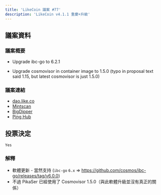 ```yaml
---
title: 'LikeCoin 議案 #77'
description: 'LikeCoin v4.1.1 重慶+升級'
---
```


## 議案資料

### 議案概要

- Upgrade ibc-go to 6.2.1

- Upgrade cosmovisor in container image to 1.5.0 (typo in proposal text said 1.15, but latest cosmovisor is just 1.5.0)

### 議案連結
- [dao.like.co](https://dao.like.co/proposals/77)
- [Mintscan](https://www.mintscan.io/likecoin/proposals/77)
- [BigDipper](https://bigdipper.live/likecoin/proposals/77)
- [Ping Hub](https://ping.pub/likecoin/gov/77)


## 投票決定
`Yes`

### 解釋
- 軟體更新 - 當然支持 (`ibc-go` `6.x` => https://github.com/cosmos/ibc-go/releases/tag/v6.0.0)
- 不過 PikaSer 已經使用了 Cosmovisor 1.5.0（與此軟體升級並沒有真正的關係）
